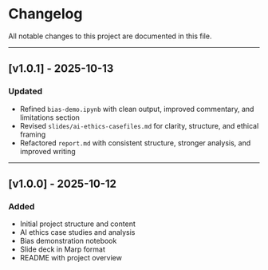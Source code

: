 # Changelog

All notable changes to this project are documented in this file.

---

## [v1.0.1] - 2025-10-13

### Updated
- Refined `bias-demo.ipynb` with clean output, improved commentary, and limitations section
- Revised `slides/ai-ethics-casefiles.md` for clarity, structure, and ethical framing
- Refactored `report.md` with consistent structure, stronger analysis, and improved writing

---

## [v1.0.0] - 2025-10-12

### Added
- Initial project structure and content
- AI ethics case studies and analysis
- Bias demonstration notebook
- Slide deck in Marp format
- README with project overview
